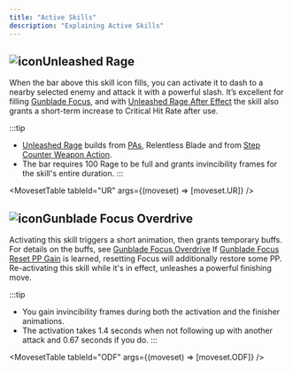 ```yaml
---
title: "Active Skills"
description: "Explaining Active Skills"
---
```


## <img src="/img/38px-NGSUISkillUnleashedRage.png" alt="icon" className="heading-icon"/>Unleashed Rage
When the bar above this skill icon fills, you can activate it to dash to a nearby selected enemy and attack it with a powerful slash.
It’s excellent for filling [Gunblade Focus](/skill-tree/skills#gunblade-focus), and with [Unleashed Rage After Effect](/skill-tree/skills#unleashed-rage-after-effect) the skill also grants a short-term increase to Critical Hit Rate after use.

:::tip
* [Unleashed Rage](/skill-tree/skills#unleashed-rage) builds from [PAs](/moveset/photon-arts), Relentless Blade and from [Step Counter Weapon Action](/moveset/counters#stepc-wa).
* The bar requires 100 Rage to be full and grants invincibility frames for the skill's entire duration.
:::

<VideoPlayer src="/vid/UR.webm" />

<MovesetTable tableId="UR" args={(moveset) => [moveset.UR]} />

## <img src="/img/38px-NGSUISkillGunbladeFocusOverdrive.png" alt="icon" className="heading-icon"/>Gunblade Focus Overdrive
Activating this skill triggers a short animation, then grants temporary buffs.
For details on the buffs, see [Gunblade Focus Overdrive](/skill-tree/skills#gunblade-focus-overdrive)
If [Gunblade Focus Reset PP Gain](/skill-tree/skills#gunblade-focus-reset-pp-gain) is learned, resetting Focus will additionally restore some PP.
Re-activating this skill while it's in effect, unleashes a powerful finishing move.

:::tip
* You gain invincibility frames during both the activation and the finisher animations.
* The activation takes 1.4 seconds when not following up with another attack and 0.67 seconds if you do.
:::

<VideoPlayer src="/vid/ODF.webm" />

<MovesetTable tableId="ODF" args={(moveset) => [moveset.ODF]} />